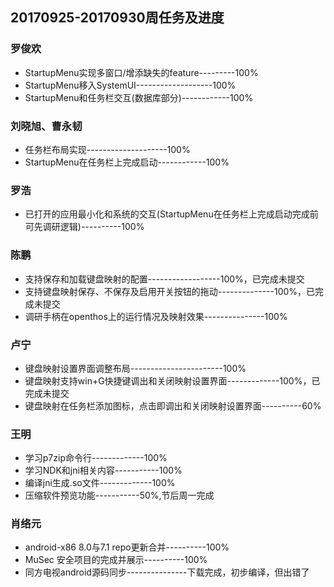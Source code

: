 ## 20170925-20170930周任务及进度

### 罗俊欢
- StartupMenu实现多窗口/增添缺失的feature---------100%
- StartupMenu移入SystemUI-------------------100%
- StartupMenu和任务栏交互(数据库部分)------------100%

### 刘晓旭、曹永韧
- 任务栏布局实现--------------------100%
- StartupMenu在任务栏上完成启动------------100%

### 罗浩
- 已打开的应用最小化和系统的交互(StartupMenu在任务栏上完成启动完成前可先调研逻辑)----------100%

### 陈鹏
- 支持保存和加载键盘映射的配置------------------100%，已完成未提交
- 支持键盘映射保存、不保存及启用开关按钮的拖动--------------100%，已完成未提交
- 调研手柄在openthos上的运行情况及映射效果---------------100%

### 卢宁
- 键盘映射设置界面调整布局-----------------------100%
- 键盘映射支持win+G快捷键调出和关闭映射设置界面-------------100%，已完成未提交
- 键盘映射在任务栏添加图标，点击即调出和关闭映射设置界面----------60%

### 王明
- 学习p7zip命令行-------------100%
- 学习NDK和jni相关内容-----------100%
- 编译jni生成.so文件-------------100%
- 压缩软件预览功能-----------50%,节后周一完成

### 肖络元
- android-x86 8.0与7.1 repo更新合并----------100%
- MuSec 安全项目的完成并展示----------100%
- 同方电视android源码同步---------------下载完成，初步编译，但出错了
